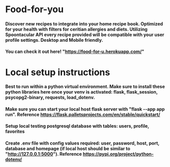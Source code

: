 # Food-for-you
#### Discover new recipes to integrate into your home recipe book. Optimized for your health with filters for ceritian allergies and diets. Utilizing Spoontacular API every recipe provided will be compatible with your user profile settings. Desktop and Mobile friendly.
#### You can check it out here! "https://food-for-u.herokuapp.com/"

# Local setup instructions
#### Best to run within a python virtual environment. Make sure to install these python libraries here once your venv is activated: flask, flask_session, psycopg2-binary, requests, load_dotenv.
#### Make sure you can start your local host flask server with "flask --app app run". Reference https://flask.palletsprojects.com/en/stable/quickstart/
#### Setup local testing postgresql database with tables: users, profile, favorites
#### Create .env file with config values required: user, password, host, port, database and homepage (if local host should be similar to "http://127.0.0.1:5000"). Reference https://pypi.org/project/python-dotenv/

